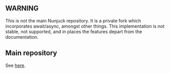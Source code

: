 ## WARNING

This is not the main Nunjuck repository. It is a private fork which incorporates
await/async, amongst other things. This implementation is not stable, not supported, and
in places the features depart from the documentation.

## Main repository

See [here](https://mozilla.github.io/nunjucks/).

